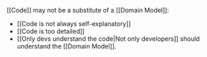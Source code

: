 [[Code]] may not be a substitute of a [[Domain Model]]:
- [[Code is not always self-explanatory]]
- [[Code is too detailed]]
- [[Only devs understand the code|Not only developers]] should understand the [[Domain Model]].

